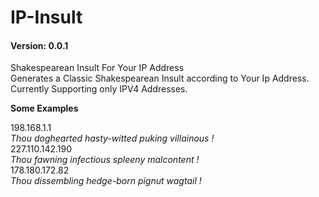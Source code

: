 IP-Insult
=========
<h4>Version: 0.0.1</h4>
Shakespearean Insult For Your IP Address <br/>
Generates a Classic Shakespearean Insult according to Your Ip Address. Currently Supporting only IPV4 Addresses.
<p> <b>Some Examples</b> </p>
198.168.1.1<br/>
<i>Thou doghearted hasty-witted puking villainous ! </i><br/>
227.110.142.190<br/>
<i>Thou fawning infectious spleeny malcontent ! </i><br/>
178.180.172.82<br/>
<i>Thou dissembling hedge-born pignut wagtail !</i><br/>
